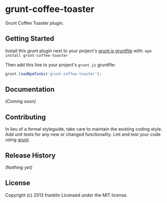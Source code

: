 # grunt-coffee-toaster

Grunt Coffee Toaster plugin.

## Getting Started
Install this grunt plugin next to your project's [grunt.js gruntfile][getting_started] with: `npm install grunt-coffee-toaster`

Then add this line to your project's `grunt.js` gruntfile:

```javascript
grunt.loadNpmTasks('grunt-coffee-toaster');
```

[grunt]: http://gruntjs.com/
[getting_started]: https://github.com/gruntjs/grunt/blob/master/docs/getting_started.md

## Documentation
_(Coming soon)_

## Contributing
In lieu of a formal styleguide, take care to maintain the existing coding style. Add unit tests for any new or changed functionality. Lint and test your code using [grunt][grunt].

## Release History
_(Nothing yet)_

## License
Copyright (c) 2013 franklin
Licensed under the MIT license.
